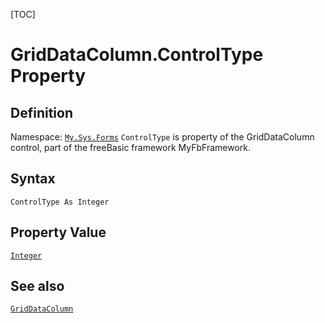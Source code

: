 [TOC]
# GridDataColumn.ControlType Property

## Definition
Namespace: [`My.Sys.Forms`](My.Sys.Forms.md)
`ControlType` is property of the GridDataColumn control, part of the freeBasic framework MyFbFramework.
## Syntax
```freeBasic
ControlType As Integer
```
## Property Value
[`Integer`]("https://www.freebasic.net/wiki/KeyPgInteger")
## See also
[`GridDataColumn`](GridDataColumn.md)
